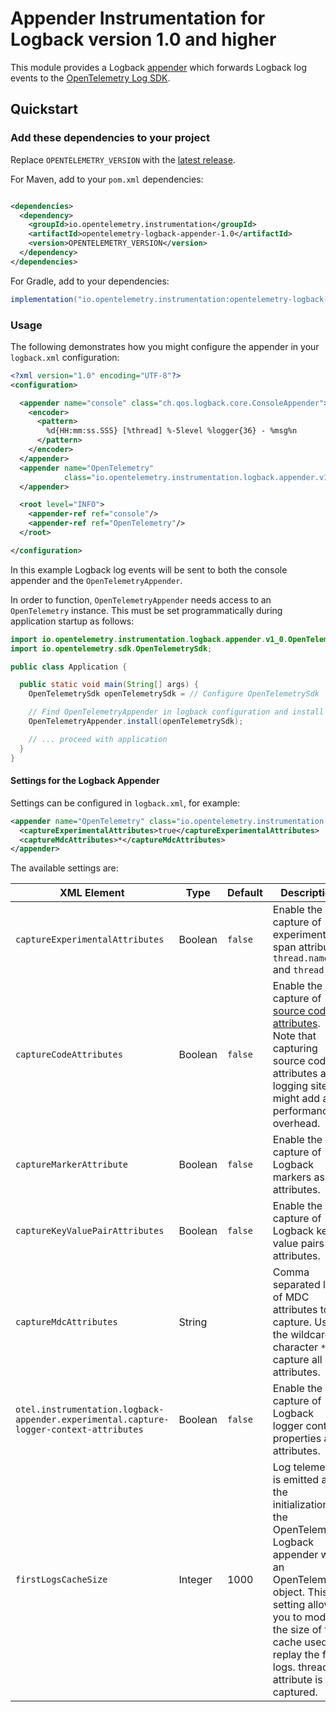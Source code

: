 # Appender Instrumentation for Logback version 1.0 and higher

This module provides a Logback [appender](https://logback.qos.ch/manual/appenders.html) which
forwards Logback log events to the
[OpenTelemetry Log SDK](https://github.com/open-telemetry/opentelemetry-java/tree/main/sdk/logs).

## Quickstart

### Add these dependencies to your project

Replace `OPENTELEMETRY_VERSION` with the [latest
release](https://search.maven.org/search?q=g:io.opentelemetry.instrumentation%20AND%20a:opentelemetry-logback-appender-1.0).

For Maven, add to your `pom.xml` dependencies:

```xml

<dependencies>
  <dependency>
    <groupId>io.opentelemetry.instrumentation</groupId>
    <artifactId>opentelemetry-logback-appender-1.0</artifactId>
    <version>OPENTELEMETRY_VERSION</version>
  </dependency>
</dependencies>
```

For Gradle, add to your dependencies:

```groovy
implementation("io.opentelemetry.instrumentation:opentelemetry-logback-appender-1.0:OPENTELEMETRY_VERSION")
```

### Usage

The following demonstrates how you might configure the appender in your `logback.xml` configuration:

```xml
<?xml version="1.0" encoding="UTF-8"?>
<configuration>

  <appender name="console" class="ch.qos.logback.core.ConsoleAppender">
    <encoder>
      <pattern>
        %d{HH:mm:ss.SSS} [%thread] %-5level %logger{36} - %msg%n
      </pattern>
    </encoder>
  </appender>
  <appender name="OpenTelemetry"
            class="io.opentelemetry.instrumentation.logback.appender.v1_0.OpenTelemetryAppender">
  </appender>

  <root level="INFO">
    <appender-ref ref="console"/>
    <appender-ref ref="OpenTelemetry"/>
  </root>

</configuration>
```

In this example Logback log events will be sent to both the console appender and
the `OpenTelemetryAppender`.

In order to function, `OpenTelemetryAppender` needs access to an `OpenTelemetry` instance. This must
be set programmatically during application startup as follows:

```java
import io.opentelemetry.instrumentation.logback.appender.v1_0.OpenTelemetryAppender;
import io.opentelemetry.sdk.OpenTelemetrySdk;

public class Application {

  public static void main(String[] args) {
    OpenTelemetrySdk openTelemetrySdk = // Configure OpenTelemetrySdk

    // Find OpenTelemetryAppender in logback configuration and install openTelemetrySdk
    OpenTelemetryAppender.install(openTelemetrySdk);

    // ... proceed with application
  }
}
```

#### Settings for the Logback Appender

Settings can be configured in `logback.xml`, for example:

```xml
<appender name="OpenTelemetry" class="io.opentelemetry.instrumentation.logback.appender.v1_0.OpenTelemetryAppender">
  <captureExperimentalAttributes>true</captureExperimentalAttributes>
  <captureMdcAttributes>*</captureMdcAttributes>
</appender>
```

The available settings are:

| XML Element                     | Type    | Default | Description                                                                                                                                                                                                                                       |
|---------------------------------|---------|---------|---------------------------------------------------------------------------------------------------------------------------------------------------------------------------------------------------------------------------------------------------|
| `captureExperimentalAttributes` | Boolean | `false` | Enable the capture of experimental span attributes `thread.name` and `thread.id`.                                                                                                                                                                 |
| `captureCodeAttributes`         | Boolean | `false` | Enable the capture of [source code attributes]. Note that capturing source code attributes at logging sites might add a performance overhead.                                                                                                     |
| `captureMarkerAttribute`        | Boolean | `false` | Enable the capture of Logback markers as attributes.                                                                                                                                                                                              |
| `captureKeyValuePairAttributes` | Boolean | `false` | Enable the capture of Logback key value pairs as attributes.                                                                                                                                                                                      |
| `captureMdcAttributes`          | String  |         | Comma separated list of MDC attributes to capture. Use the wildcard character `*` to capture all attributes.                                                                                                                                      |
| `otel.instrumentation.logback-appender.experimental.capture-logger-context-attributes` | Boolean | `false` | Enable the capture of Logback logger context properties as attributes. |
| `firstLogsCacheSize`            | Integer | 1000    | Log telemetry is emitted after the initialization of the OpenTelemetry Logback appender with an OpenTelemetry object. This setting allows you to modify the size of the cache used to replay the first logs. thread.id attribute is not captured. |


[source code attributes]: https://github.com/open-telemetry/semantic-conventions/blob/main/docs/general/attributes.md#source-code-attributes
